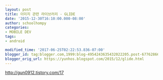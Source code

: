 ```yaml
---
layout: post
title: 이미지 관련 라이브러리 - GLIDE
date: '2015-12-30T16:10:00.000-08:00'
author: schoolhompy
categories:
- MOBILE DEV
tags:
- android

modified_time: '2017-06-25T02:22:53.836-07:00'
blogger_id: tag:blogger.com,1999:blog-4954243635432022205.post-6776286676414399247
blogger_orig_url: https://yunhos.blogspot.com/2015/12/glide.html
---
```


http://gun0912.tistory.com/17
